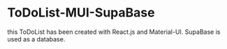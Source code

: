 # ToDoList-MUI-SupaBase
this ToDoList has been created with React.js and Material-UI. SupaBase is used  as a database.
